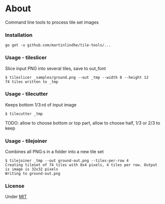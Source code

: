 # About

Command line tools to process tile set images


### Installation

    go get -u github.com/martinlindhe/tile-tools/...


### Usage - tileslicer

Slice input PNG into several tiles, save to out_font

    $ tileslicer _samples/ground.png --out _tmp --width 8 --height 12
    74 tiles written to _tmp


### Usage - tilecutter

Keeps bottom 1/3:rd of input image

    $ tilecutter _tmp

TODO: allow to choose bottom or top part, allow to choose half, 1/3 or 2/3 to keep


### Usage - tilejoiner

Combines all PNG:s in a folder into a new tile set

    $ tilejoiner _tmp --out ground-out.png --tiles-per-row 4
    Creating tileset of 74 tiles with 8x4 pixels, 4 tiles per row. Output is image is 32x32 pixels
    Writing to ground-out.png


### License

Under [MIT](LICENSE)
